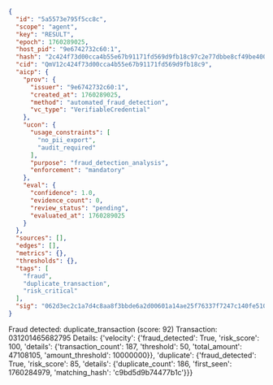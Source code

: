 ```json
{
  "id": "5a5573e795f5cc8c",
  "scope": "agent",
  "key": "RESULT",
  "epoch": 1760289025,
  "host_pid": "9e6742732c60:1",
  "hash": "2c424f73d00cca4b55e67b91171fd569d9fb18c97c2e77dbbe8cf49be400e030",
  "cid": "QmV12c424f73d00cca4b55e67b91171fd569d9fb18c9",
  "aicp": {
    "prov": {
      "issuer": "9e6742732c60:1",
      "created_at": 1760289025,
      "method": "automated_fraud_detection",
      "vc_type": "VerifiableCredential"
    },
    "ucon": {
      "usage_constraints": [
        "no_pii_export",
        "audit_required"
      ],
      "purpose": "fraud_detection_analysis",
      "enforcement": "mandatory"
    },
    "eval": {
      "confidence": 1.0,
      "evidence_count": 0,
      "review_status": "pending",
      "evaluated_at": 1760289025
    }
  },
  "sources": [],
  "edges": [],
  "metrics": {},
  "thresholds": {},
  "tags": [
    "fraud",
    "duplicate_transaction",
    "risk_critical"
  ],
  "sig": "062d3ec2c1a7d4c8aa8f3bbde6a2d00601a14ae25f76337f7247c140fe510c90"
}
```

Fraud detected: duplicate_transaction (score: 92)
Transaction: 031201465682795
Details: {'velocity': {'fraud_detected': True, 'risk_score': 100, 'details': {'transaction_count': 187, 'threshold': 50, 'total_amount': 47108105, 'amount_threshold': 10000000}}, 'duplicate': {'fraud_detected': True, 'risk_score': 85, 'details': {'duplicate_count': 186, 'first_seen': 1760284979, 'matching_hash': 'c9bd5d9b74477b1c'}}}